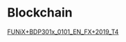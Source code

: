 # Blockchain

[FUNiX+BDP301x_0101_EN_FX+2019_T4](https://lms.funix.edu.vn/courses/course-v1:FUNiX+BDP301x_0101_EN_FX+2019_T4/info)

